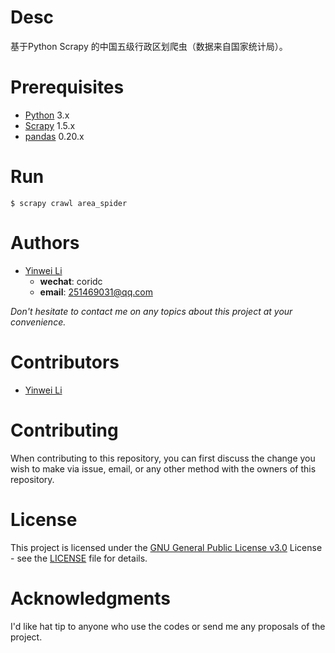 # Desc

基于Python Scrapy 的中国五级行政区划爬虫（数据来自国家统计局）。

# Prerequisites

- [Python](https://www.python.org/) 3.x
- [Scrapy](https://scrapy.org/) 1.5.x
- [pandas](http://pandas.pydata.org/) 0.20.x

# Run

```shell
$ scrapy crawl area_spider
```

# Authors
- [Yinwei Li](https://github.com/liyinwei)
  - **wechat**: coridc
  - **email**: 251469031@qq.com

*Don't hesitate to contact me on any topics about this project at your convenience.*


# Contributors

- [Yinwei Li](https://github.com/liyinwei)


# Contributing

When contributing to this repository, you can first discuss the change you wish to make via issue, email, or any other method with the owners of this repository.


# License

This project is licensed under the [GNU General Public License v3.0](http://www.gnu.org/licenses/gpl-3.0.html) License - see the [LICENSE](https://github.com/liyinwei/copper_price_forecast/blob/master/LICENSE) file for details.

# Acknowledgments

I'd like hat tip to anyone who use the codes or send me any proposals of the project.

